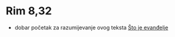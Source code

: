 




# Rim 8,32
- dobar početak za razumijevanje ovog teksta [Što je evanđelje](../1.tečaj/002-Što-je-evanđelje.md)

<!-- 

Ovdje u biti mogu cijelu biblijsku priču provući i početi od ovog odlomka...
Napraviti admonition u kojem daješ linkove.... ali linkove opisuješ.... i objašnjavaš zašto ih daješ i u kojem smjeru link objašnjava temu ovih odlomka
- zašto uopće treba žrtva
- zašto su u sz trebali žrtve Božja svetost
- što omogućuje žrtva
- Iz 53 kao centar evanđelja
- kako po Isusovoj žrtvi dolazi novi život i što je Bog sve dao po Isusu

-->